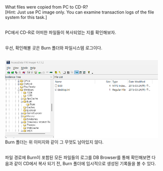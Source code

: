 What files were copied from PC to CD-R?<br>
[Hint: Just use PC image only. You can examine transaction logs of the file system for this task.]<br><br>

PC에서 CD-R로 어떠한 파일들이 복사되었는 지를 확인해보자.<br><br>

우선, 확인해볼 곳은 Burn 폴더와 파일시스템 로그이다.<br><br>

![alt text](1.png)<br>
Burn 폴더는 위 이미지와 같이 그 무엇도 남아있지 않다.<br><br>

파일 경로에 Burn이 포함된 모든 파일들의 로그를 DB Browser를 통해 확인해보면 다음과 같이 CD에서 복사 되기 전, Burn 폴더에 임시적으로 생성된 기록들을 볼 수 있다.<br><br>
